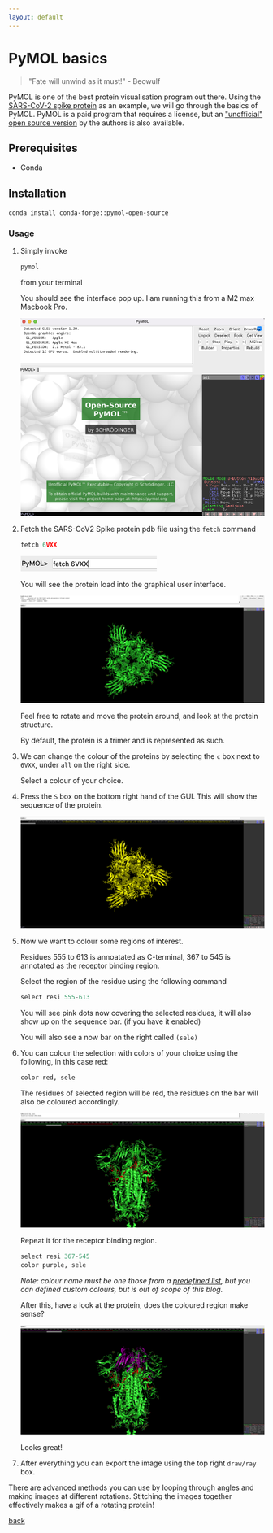 ```yaml
---
layout: default
---
```


# PyMOL basics

> "Fate will unwind as it must!" - Beowulf

PyMOL is one of the best protein visualisation program out there. Using the [SARS-CoV-2 spike protein](https://www.rcsb.org/structure/6vxx) as an example, we will go through the basics of PyMOL. PyMOL is a paid program that requires a license, but an ["unofficial" open source version](https://github.com/schrodinger/pymol-open-source/) by the authors is also available. 

## Prerequisites

* Conda

## Installation

```
conda install conda-forge::pymol-open-source
```

### Usage

1. Simply invoke 
    
    ```sh
    pymol
    ```

    from your terminal

    You should see the interface pop up. I am running this from a M2 max Macbook Pro.

    ![Pymol Interface](../images/pymol/pymol.png)

2. Fetch the SARS-CoV2 Spike protein pdb file using the `fetch` command

    ```python
    fetch 6VXX
    ```

    ![fetch](../images/pymol/fetch.png)

    You will see the protein load into the graphical user interface.

    ![loaded](../images/pymol/load.png)

    Feel free to rotate and move the protein around, and look at the protein structure.

    By default, the protein is a trimer and is represented as such.

3. We can change the colour of the proteins by selecting the `c` box next to `6VXX`, under `all` on the right side.

    Select a colour of your choice.

4. Press the `S` box on the bottom right hand of the GUI. This will show the sequence of the protein.

    ![showing sequence](../images/pymol/add_seq.png)

5. Now we want to colour some regions of interest.
    
    Residues 555 to 613 is annoatated as C-terminal, 367 to 545 is annotated as the receptor binding region. 

    Select the region of the residue using the following command

    ```python
    select resi 555-613
    ```

    You will see pink dots now covering the selected residues, it will also show up on the sequence bar. (if you have it enabled)
    
    You will also see a now bar on the right called `(sele)`

6. You can colour the selection with colors of your choice using the following, in this case red:

    ```python
    color red, sele
    ```

    The residues of selected region will be red, the residues on the bar will also be coloured accordingly.

    ![colour_red](../images/pymol/color_red.png)

    Repeat it for the receptor binding region.

    ```python
    select resi 367-545
    color purple, sele
    ```

    *Note: colour name must be one those from a [predefined list](https://pymolwiki.org/index.php/Color_Values), but you can defined custom colours, but is out of scope of this blog.*

    After this, have a look at the protein, does the coloured region make sense? 
    
    ![colour_purple](../images/pymol/color_purple.png)
    
    Looks great!

7. After everything you can export the image using the top right `draw/ray` box.

There are advanced methods you can use by looping through angles and making images at different rotations. Stitching the images together effectively makes a gif of a rotating protein!

[back](../)
